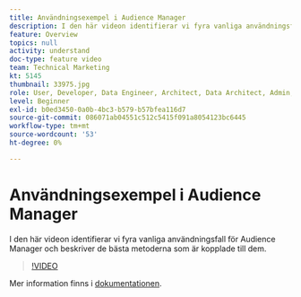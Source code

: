 ```yaml
---
title: Användningsexempel i Audience Manager
description: I den här videon identifierar vi fyra vanliga användningsfall för Audience Manager och beskriver de bästa metoderna som är kopplade till dem.
feature: Overview
topics: null
activity: understand
doc-type: feature video
team: Technical Marketing
kt: 5145
thumbnail: 33975.jpg
role: User, Developer, Data Engineer, Architect, Data Architect, Admin, Leader
level: Beginner
exl-id: b0ed3450-0a0b-4bc3-b579-b57bfea116d7
source-git-commit: 086071ab04551c512c5415f091a8054123bc6445
workflow-type: tm+mt
source-wordcount: '53'
ht-degree: 0%

---
```


# Användningsexempel i Audience Manager

I den här videon identifierar vi fyra vanliga användningsfall för Audience Manager och beskriver de bästa metoderna som är kopplade till dem.

>[!VIDEO](https://video.tv.adobe.com/v/33975/?quality=12)

Mer information finns i [dokumentationen](https://experienceleague.adobe.com/docs/audience-manager/user-guide/aam-home.html).
